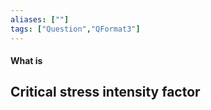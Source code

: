 ```yaml
---
aliases: [""]
tags: ["Question","QFormat3"]
---
```


#### What is
## Critical stress intensity factor
